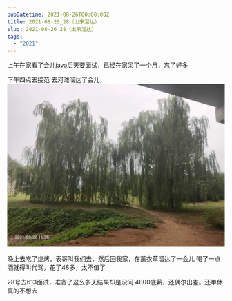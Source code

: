 ```yaml
---
pubDatetime: 2021-08-26T00:00:00Z
title: 2021-08-26_28（出来溜达）
slug: 2021-08-26_28（出来溜达）
tags:
  - "2021"
---
```


上午在家看了会儿java后天要面试，已经在家呆了一个月，忘了好多

下午四点去接范
去河滩溜达了会儿，![](../../img/6904315-89799c89e9cd8faf.jpg)

晚上去吃了烧烤，表哥叫我们去，然后回我家，在薰衣草溜达了一会儿
喝了一点酒就得叫代驾，花了48多，太不值了

28号去613面试，准备了这么多天结果却是没问
4800底薪，还偶尔出差。还单休真的不想去
